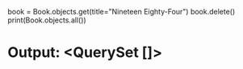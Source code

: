 book = Book.objects.get(title="Nineteen Eighty-Four")
book.delete()
print(Book.objects.all())
# Output: <QuerySet []>
